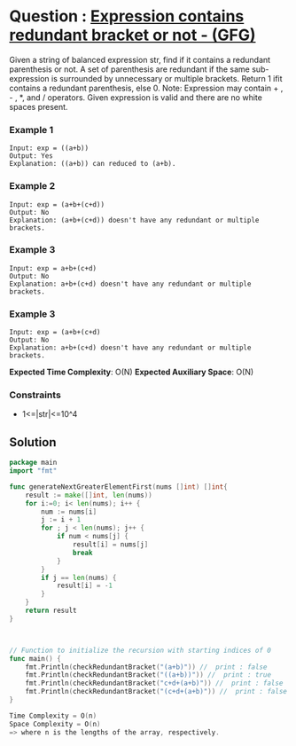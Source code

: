 # Question : [Expression contains redundant bracket or not - (GFG)](https://www.geeksforgeeks.org/problems/expression-contains-redundant-bracket-or-not/1)

Given a string of balanced expression str, find if it contains a redundant parenthesis or not. A set of parenthesis are redundant if the same sub-expression is surrounded by unnecessary or multiple brackets. Return 1 ifit contains a redundant parenthesis, else 0.
Note: Expression may contain + , - , *, and / operators. Given expression is valid and there are no white spaces present.

### Example 1

```
Input: exp = ((a+b))
Output: Yes
Explanation: ((a+b)) can reduced to (a+b).

```

### Example 2

```
Input: exp = (a+b+(c+d))
Output: No
Explanation: (a+b+(c+d)) doesn't have any redundant or multiple brackets.

```

### Example 3

```
Input: exp = a+b+(c+d)
Output: No
Explanation: a+b+(c+d) doesn't have any redundant or multiple brackets.

```
### Example 3

```
Input: exp = (a+b+(c+d)
Output: No
Explanation: a+b+(c+d) doesn't have any redundant or multiple brackets.

```

**Expected Time Complexity**: O(N)
**Expected Auxiliary Space**: O(N)

### Constraints

-   1<=|str|<=10^4

<!-- **Follow up:** Can you solve it in *O(n)* time and *O(1)* space? -->

## Solution

```GO
package main
import "fmt"

func generateNextGreaterElementFirst(nums []int) []int{
	result := make([]int, len(nums)) 
	for i:=0; i< len(nums); i++ {
		num := nums[i]
		j := i + 1
		for ; j < len(nums); j++ {
			if num < nums[j] {
				result[i] = nums[j]
				break
			}
		}
		if j == len(nums) {
			result[i] = -1
		}
	}
	return result
}



// Function to initialize the recursion with starting indices of 0
func main() {
    fmt.Println(checkRedundantBracket("(a+b)")) //  print : false
    fmt.Println(checkRedundantBracket("((a+b))")) //  print : true
    fmt.Println(checkRedundantBracket("c+d+(a+b)")) //  print : false
    fmt.Println(checkRedundantBracket("(c+d+(a+b)")) //  print : false
}

Time Complexity = O(n)
Space Complexity = O(n)
=> where n is the lengths of the array, respectively.
```